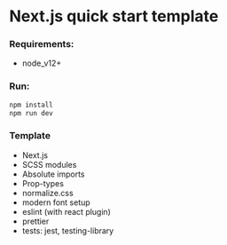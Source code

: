 # Next.js quick start template

### Requirements:
* node_v12+

### Run:
```bash
npm install
npm run dev
```

### Template 
* Next.js
* SCSS modules
* Absolute imports
* Prop-types
* normalize.css 
* modern font setup
* eslint (with react plugin)
* prettier
* tests: jest, testing-library
